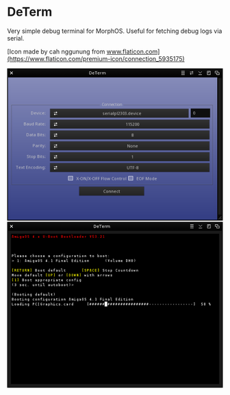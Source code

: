 # DeTerm
Very simple debug terminal for MorphOS.
Useful for fetching debug logs via serial.

[Icon made by cah nggunung from www.flaticon.com](https://www.flaticon.com/premium-icon/connection_5935175)

![DeTerm: Settings](docs/settings.png)
![DeTerm](docs/grab.png)
